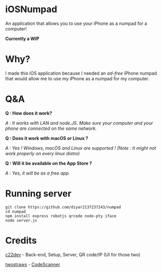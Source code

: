 # iOSNumpad
An application that allows you to use your iPhone as a numpad for a computer!

**Currently a WIP**

# Why?

I made this iOS application because I needed an *ad-free* iPhone numpad that would allow me to use my iPhone as a numpad for my computer.

# Q&A

**Q : How does it work?**

*A : It works with LAN and node.JS. Make sure your computer and your phone are connected on the same network.*

**Q : Does it work with macOS or Linux ?**

*A : Yes ! Windows, macOS and Linux are supported ! (Note : It might not work properly on every linux distro)*

**Q : Will it be available on the App Store ?**

*A : Yes, it will be as a free app.*

# Running server
```
git clone https://github.com/diyar2137237243/numpad
cd numpad
npm install express robotjs qrcode node-pty iface
node server.js
```

# Credits

[c22dev](https://github.com/c22dev) - Back-end, Setup, Server, QR code/IP (UI for those two)

[twostraws](https://github.com/twostraws/) - [CodeScanner](twostraws)
